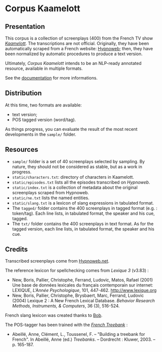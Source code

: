 # Corpus Kaamelott

## Presentation

This corpus is a collection of screenplays (400) from the French TV show [*Kaamelott*](https://fr.wikipedia.org/wiki/Kaamelott). The transcriptions are not official. Originally, they have been automatically scraped from a French website: [Hypnoweb](https://www.hypnoweb.net/); then, they have been normalized by automatic procedures to produce a text version.

Ultimately, *Corpus Kaamelott* intends to be an NLP-ready annotated resource, available in multiple formats.

See the [documentation](https://github.com/Alex-bzh/corpus-kaamelott/wiki) for more informations.

## Distribution

At this time, two formats are available:
- text version;
- POS tagged version (word/tag).

As things progress, you can evaluate the result of the most recent developments in the `sample/` folder.

## Resources

- `sample/` folder is a set of 40 screenplays selected by sampling. By nature, they should not be considered as stable, but as a work in progress.
- `static/characters.txt`: directory of characters in Kaamelott.
- `static/episodes.txt` lists all the episodes transcribed on *Hypnoweb*.
- `static/index.txt` is a collection of metadata about the original screenplays scraped from Hypnoweb.
- `static/ne.txt` lists the named entities.
- `static/slang.txt` is a lexicon of slang expressions in tabulated format.
- The `tagged/` folder contains the 400 screenplays in tagged format (e.g. : token/tag). Each line lists, in tabulated format, the speaker and his cue, tagged.
- The `txt/` folder contains the 400 screenplays in text format. As for the tagged version, each line lists, in tabulated format, the speaker and his cue.

## Credits

Transcribed screenplays come from [Hypnoweb.net](https://www.hypnoweb.net/).

The reference lexicon for spellchecking comes from *Lexique 3* (v3.83) :
- New, Boris, Pallier, Christophe, Ferrand, Ludovic, Matos, Rafael (2001) Une base de données lexicales du français contemporain sur internet: LEXIQUE, *L’Année Psychologique*, 101, 447-462. <http://www.lexique.org>
- New, Boris, Pallier, Christophe, Brysbaert, Marc, Ferrand, Ludovic (2004) Lexique 2 : A New French Lexical Database. *Behavior Research Methods, Instruments, & Computers*, 36 (3), 516-524.

French slang lexicon was created thanks to [Bob](https://www.languefrancaise.net/Bob/Introduction).

The POS-tagger has been trained with the [*French Treebank*](http://ftb.linguist.univ-paris-diderot.fr) :
- Abeillé, Anne, Clément, L., Toussenel, F. – "Building a treebank for French". In Abeillé, Anne (ed.) *Treebanks*. – Dordrecht : Kluwer, 2003. – p. 165-187.
